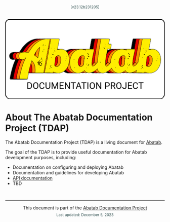 <div align="center">
	<sub style="color:DarkSlateGrey;">
			[v23.12b231205]
	</sub>
	<br>
	<br>

![](.github/resources/images/logos/abatab-documentation-project-logo.png)

</div>

# About The Abatab Documentation Project (TDAP)

The Abatab Documentation Project (TDAP) is a living document for [Abatab](https://github.com/spectrum-health-systems/Abatab).

The goal of the TDAP is to provide useful documentation for Abatab development purposes, including:

- Documentation on configuring and deploying Abatab
- Documentation and guidelines for developing Abatab
- [API documentation](https://spectrum-health-systems.github.io/Abatab/)
- TBD

<br>

***

<div align="center">

This document is part of the
[Abatab Documentation Project](/README.md)<br>
<sub style="color:DarkSlateGrey;">
		Last updated: December 5, 2023
</sub>
</div>
